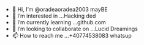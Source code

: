 - 👋 Hi, I’m @oradeaoradea2003 mayBE
- 👀 I’m interested in ...Hacking ded
- 🌱 I’m currently learning ...github.com
- 💞️ I’m looking to collaborate on ...Lucid Dreamings
- 📫 How to reach me ...+40774538083  whatsup

<!---
oradeaoradea2003/oradeaoradea2003 is a ✨ special ✨ repository because its `README.md` (this file) appears on your GitHub profile.
You can click the Preview link to take a look at your changes.
--->
